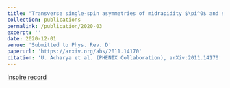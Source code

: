 ```yaml
---
title: "Transverse single-spin asymmetries of midrapidity $\pi^0$ and $\eta$ mesons in polarized p+p collisions at $\sqrt{s}=200$ GeV"
collection: publications
permalink: /publication/2020-03
excerpt: ''
date: 2020-12-01
venue: 'Submitted to Phys. Rev. D'
paperurl: 'https://arxiv.org/abs/2011.14170'
citation: 'U. Acharya et al. (PHENIX Collaboration), arXiv:2011.14170'
---
```


[Inspire record](http://inspirehep.net/record/1798493)
